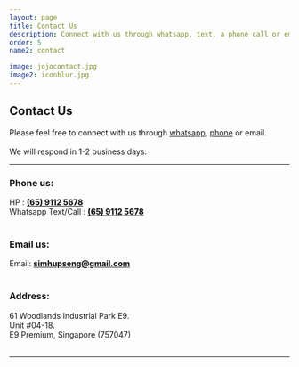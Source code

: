 ```yaml
---
layout: page
title: Contact Us 
description: Connect with us through whatsapp, text, a phone call or email.
order: 5
name2: contact

image: jojocontact.jpg
image2: iconblur.jpg
---
```

<section>
<h2>Contact Us</h2>

Please feel free to connect with us through <a href="https://api.whatsapp.com/send/?phone=6591125678">whatsapp</a>, <a href="tel:+6591125678">phone</a> or email. <br /><br/>
We will respond in 1-2 business days.

<hr/>
<div class="box alt">
	<div class="row uniform 50%">
		<div class="6u 12u(small)">
			<h3> Phone us: </h3>
			HP    : 
			<b style="font-weight: 800; font-size: 1em; color: #660000">
			<a href="tel:+6591125678">(65) 9112 5678 </a></b><br/>
			Whatsapp Text/Call    : 
			<b style="font-weight: 800; font-size: 1em; color: #660000">
			<a href="https://api.whatsapp.com/send/?phone=6591125678">(65) 9112 5678 </a></b>
			<br/><br/>
			<h3> Email us: </h3>
			Email: <b style="font-weight: 800; font-size: 1em; color: #660000"><a href="mailto:simhupseng@gmail.com">simhupseng@gmail.com</a></b> <br /> <br/>
			<h3> Address:</h3>
			61 Woodlands Industrial Park E9. <br />
			Unit #04-18. <br />
			E9 Premium, Singapore (757047)  <br />
		</div>
		<div class="6u 12u(small)">
			<br />
			<gmp-map center="1.449490, 103.798968" zoom="14" map-id="DEMO_MAP_ID" style="height: 400px">
      			<gmp-advanced-marker
      			  position="1.449490, 103.798968" 
      			  title="Sim Hup Seng Services (SHS Group)"
      			></gmp-advanced-marker>
			</gmp-map>
			</div>
		</div>
</div>
<hr />
</section>
